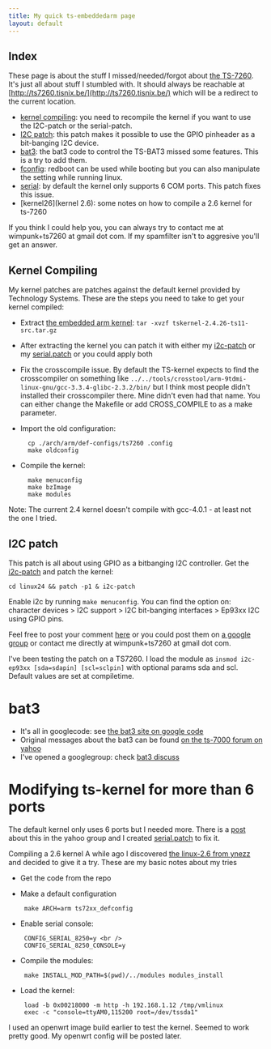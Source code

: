 ```yaml
---
title: My quick ts-embeddedarm page
layout: default
---
```


## Index

These page is about the stuff I missed/needed/forgot about [the TS-7260](http://www.embeddedarm.com/products/board-detail.php?product=TS-7260).  It's just all about stuff I stumbled with.
It should always be reachable at [http://ts7260.tisnix.be/](http://ts7260.tisnix.be/) which will be a redirect to the current location.

* [kernel compiling](#kernel): you need to recompile the kernel
  if you want to use the I2C-patch or the serial-patch.
* [I2C patch](#i2c): this patch makes it possible to use
  the GPIO pinheader as a bit-banging I2C device.
* [bat3](#bat3): the bat3 code to control the TS-BAT3 missed
  some features.  This is a try to add them.
* [fconfig](#fconfig): redboot can be used while booting but
  you can also manipulate the setting while running linux.
* [serial](#serial): by default the kernel only supports 6 COM
  ports.  This patch fixes this issue.
* [kernel26](kernel 2.6): some notes on how to compile a 2.6
  kernel for ts-7260

If you think I could help you, you can always try to contact me at
wimpunk+ts7260 at gmail dot com.  If my spamfilter isn't to aggresive
you'll get an answer.</p>

<!-- part about kernel compiling -->
<a name="kernel"></a>

## Kernel Compiling

My kernel patches are patches against the default kernel provided by
Technology Systems.  These are the steps you need to take to get your
kernel compiled:

* Extract <a href="ftp://ftp.embeddedarm.com/ts-arm-sbc/ts-7260-linux/sources/tskernel-2.4.26-ts11-src.tar.gz">the embedded arm kernel</a>:
    `tar -xvzf tskernel-2.4.26-ts11-src.tar.gz`
* After extracting the kernel you can patch it with either
   my <a href="i2c-patch">i2c-patch</a> or
   my <a href="serial.patch">serial.patch</a>
   or you could apply both </li>
* Fix the crosscompile issue.  By default the TS-kernel expects
   to find the crosscompiler on something like
   `../../tools/crosstool/arm-9tdmi-linux-gnu/gcc-3.3.4-glibc-2.3.2/bin/`
   but I think most people didn't installed their crosscompiler there.
   Mine didn't even had that name.  You can either change the Makefile
   or add CROSS_COMPILE to as a make parameter.</li>
* Import the old configuration:

        cp ./arch/arm/def-configs/ts7260 .config
        make oldconfig

* Compile the kernel:

        make menuconfig
        make bzImage
        make modules

Note: The current 2.4 kernel doesn't compile with gcc-4.0.1 - at least not
the one I tried.
<!-- end part about kernel compiling -->

<!--- start i2c -->
<a name="i2c"></a>

## I2C patch

This patch is all about using GPIO as a bitbanging I2C controller.
Get the <a href="i2c-patch">i2c-patch</a> and patch the kernel:

    cd linux24 && patch -p1 & i2c-patch

Enable i2c by running `make menuconfig`.  You can find the option
on: character devices &gt; I2C support &gt; I2C bit-banging interfaces &gt;
Ep93xx I2C using GPIO pins.

Feel free to post your comment
[here](http://tech.groups.yahoo.com/group/ts-7000/message/5886) or
you could post them on [a google group](http://groups.google.com/group/ts-i2c-patch")
or contact me directly at wimpunk+ts7260 at gmail dot com.

I've been testing the patch on a TS7260. I load the module as
`insmod i2c-ep93xx [sda=sdapin] [scl=sclpin]`
with optional params sda and scl.  Default values are set at compiletime.
<!--- end i2c -->

<!--- start bat3 -->
<a name="bat3"></a>

# bat3

* It's all in googlecode: see <a href="http://code.google.com/p/bat3/">the bat3 site on google code</a>
* Original messages about the bat3 can be found <a href="http://tech.groups.yahoo.com/group/ts-7000/message/6104">on the ts-7000 forum on yahoo</a>
* I've opened a googlegroup: check <a href="http://groups.google.com/group/bat3-discuss">bat3 discuss</a>
<!-- end bat3 -->

<a name="serial"></a>

# Modifying ts-kernel for more than 6 ports

The default kernel only uses 6 ports but I needed more.
There is a
<a href="http://tech.groups.yahoo.com/group/ts-7000/message/11697">post</a>
about this in the yahoo group and I created
<a href="serial.patch">serial.patch</a> to fix it.

<a name="kernel26"></a>Compiling a 2.6 kernel
A while ago I discovered [the linux-2.6 from ynezz](git://github.com/ynezz/linux-2.6.git)
and decided to give it a try.  These are my basic notes about my tries

* Get the code from the repo
* Make a default configuration

       make ARCH=arm ts72xx_defconfig

* Enable serial console:

       CONFIG_SERIAL_8250=y <br />
       CONFIG_SERIAL_8250_CONSOLE=y

* Compile the modules:

       make INSTALL_MOD_PATH=$(pwd)/../modules modules_install

* Load the kernel:

       load -b 0x00218000 -m http -h 192.168.1.12 /tmp/vmlinux
       exec -c "console=ttyAM0,115200 root=/dev/tssda1"

I used an openwrt image build earlier to test the kernel.  Seemed to work pretty
good.  My openwrt config will be posted later.
